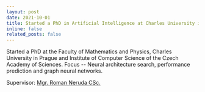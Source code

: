 ```yaml
---
layout: post
date: 2021-10-01
title: Started a PhD in Artificial Intelligence at Charles University in Prague 👩🏽‍💻
inline: false
related_posts: false
---
```


Started a PhD at the Faculty of Mathematics and Physics, Charles University in Prague and Institute of Computer Science of the Czech Academy of Sciences.
Focus -- Neural architecture search, performance prediction and graph neural networks.

Supervisor: [Mgr. Roman Neruda CSc.](https://www.cs.cas.cz/staff/neruda/en)
